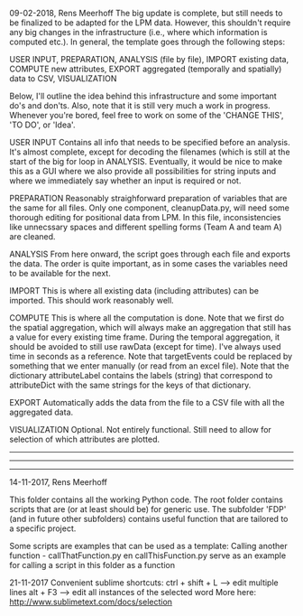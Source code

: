 09-02-2018, Rens Meerhoff
The big update is complete, but still needs to be finalized to be adapted for the LPM data. However,
this shouldn't require any big changes in the infrastructure (i.e., where which information is computed etc.).
In general, the template goes through the following steps:

USER INPUT, PREPARATION, ANALYSIS (file by file), IMPORT existing data, 
COMPUTE new attributes, EXPORT aggregated (temporally and spatially) data to CSV, VISUALIZATION

Below, I'll outline the idea behind this infrastructure and some important do's and don'ts. Also, note that
it is still very much a work in progress. Whenever you're bored, feel free to work on some of the 'CHANGE THIS',
'TO DO', or 'Idea'.

USER INPUT
Contains all info that needs to be specified before an analysis. It's almost complete, except for
decoding the filenames (which is still at the start of the big for loop in ANALYSIS.
Eventually, it would be nice to make this as a GUI where we also provide all possibilities for 
string inputs and where we immediately say whether an input is required or not.

PREPARATION
Reasonably straighforward preparation of variables that are the same for all files. Only one component,
cleanupData.py, will need some thorough editing for positional data from LPM. In this file, inconsistencies
like unnecssary spaces and different spelling forms (Team A and team A) are cleaned.

ANALYSIS
From here onward, the script goes through each file and exports the data. The order is quite important,
as in some cases the variables need to be available for the next.

IMPORT
This is where all existing data (including attributes) can be imported. This should work reasonably well.

COMPUTE
This is where all the computation is done. Note that we first do the spatial aggregation, which will
always make an aggregation that still has a value for every existing time frame.
During the temporal aggregation, it should be avoided to still use rawData (except for time).
I've always used time in seconds as a reference.
Note that targetEvents could be replaced by something that we enter manually (or read from an excel file).
Note that the dictionary attributeLabel contains the labels (string) that correspond to attributeDict
with the same strings for the keys of that dictionary.

EXPORT
Automatically adds the data from the file to a CSV file with all the aggregated data.

VISUALIZATION
Optional. Not entirely functional. Still need to allow for selection of which attributes are plotted.

--------------------------------------------------------------------------
--------------------------------------------------------------------------
--------------------------------------------------------------------------

14-11-2017, Rens Meerhoff

This folder contains all the working Python code.
The root folder contains scripts that are (or at least should be) for generic use.
The subfolder 'FDP' (and in future other subfolders) contains useful function that are tailored to a specific project.

Some scripts are examples that can be used as a template:
Calling another function - callThatFunction.py en callThisFunction.py serve as an example for calling a script in this folder as a function

21-11-2017
Convenient sublime shortcuts:
ctrl + shift + L --> edit multiple lines
alt + F3 --> edit all instances of the selected word
More here: http://www.sublimetext.com/docs/selection
